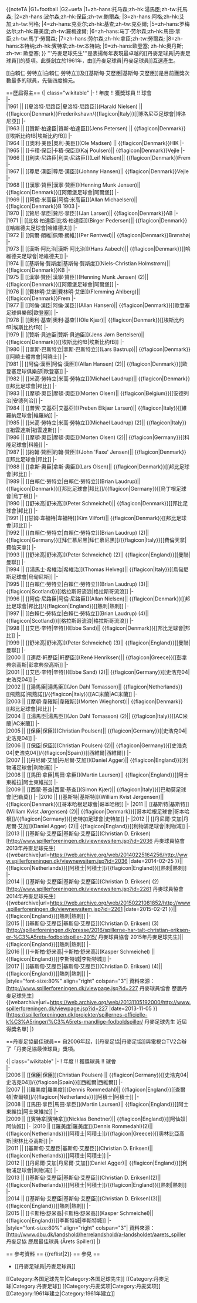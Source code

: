 {{noteTA
|G1=football
|G2=uefa
|1=zh-hans:托马森;zh-hk:湯馬臣;zh-tw:托馬森;
|2=zh-hans:波尔森;zh-hk:保臣;zh-tw:鮑爾森;
|3=zh-hans:阿格;zh-hk:艾加;zh-tw:阿格;
|4=zh-hans:克亚尔;zh-hk:基查;zh-tw:克亞爾;
|5=zh-hans:罗梅达尔;zh-hk:羅美度;zh-tw:羅梅達爾;
|6=zh-hans:马丁·劳尔森;zh-hk:馬田·拿臣;zh-tw:馬丁·勞爾森;
|7=zh-hans:劳尔森;zh-hk:拿臣;zh-tw:勞爾森;
|8=zh-hans:本特纳;zh-hk:賓特拿;zh-tw:本特納;
|9=zh-hans:欧登塞; zh-hk:奧丹斯; zh-tw: 歐登塞;
}}
'''丹麥足球先生'''是表揚每年表現最卓越的[[丹麥足球員|丹麥足球員]]的獎項。此獎創立於1961年，由[[丹麥足球員|丹麥足球員]]互選產生。

[[白賴仁·勞特立|白賴仁·勞特立]]及[[基斯甸·艾歷臣|基斯甸·艾歷臣]]是目前獲獎次數最多的球員，先後四度掄元。

==歷屆得主==
{| class="wikitable"
|-
! 年度 !! 獲獎球員 !! 球會  
|-  
|1961 || [[夏洛特·尼路臣|夏洛特·尼路臣]](Harald Nielsen)  || {{flagicon|Denmark}}Frederikshavn/{{flagicon|Italy}}[[博洛尼亞足球會|博洛尼亞]]
|-  
|1963 || [[贊斯·柏達臣|贊斯·柏達臣]](Jens Petersen)  || {{flagicon|Denmark}}[[埃斯比约fB|埃斯比约fB]]
|-   
|1964 || [[奧利·美臣|奧利·美臣]](Ole Madsen) || {{flagicon|Denmark}}HIK
|-  
|1965 || [[卡積·保臣|卡積·保臣]](Kaj Poulsen)|| {{flagicon|Denmark}}Vejle
|-  
|1966 || [[利夫·尼路臣|利夫·尼路臣]](Leif Nielsen)|| {{flagicon|Denmark}}Frem
|-  
|1967 || [[尊尼·漢臣|尊尼·漢臣]](Johnny Hansen)|| {{flagicon|Denmark}}Vejle
|-  
|1968 || [[漢寧·贊臣|漢寧·贊臣]](Henning Munk Jensen)|| {{flagicon|Denmark}}[[阿爾堡足球會|阿爾堡]]
|-  
|1969 || [[阿倫·米高臣|阿倫·米高臣]](Allan Michaelsen)|| {{flagicon|Denmark}}B 1903
|-  
|1970 || [[贊尼·拿臣|贊尼·拿臣]](Jan Larsen)|| {{flagicon|Denmark}}AB
|-  
|1971 || [[比格·柏達臣|比格·柏達臣]](Birger Pedersen)|| {{flagicon|Denmark}}[[哈維德夫足球會|哈維德夫]]
|-  
|1972 || [[佩爾·朗維|佩爾·朗維]](Per Røntved)|| {{flagicon|Denmark}}Brønshøj
|-  
|1973 || [[漢斯·阿比治|漢斯·阿比治]](Hans Aabech)|| {{flagicon|Denmark}}[[哈維德夫足球會|哈維德夫]]
|-  
|1974 || [[基斯甸·賀斯度|基斯甸·賀斯度]](Niels-Christian Holmstrøm)|| {{flagicon|Denmark}}KB
|-  
|1975 || [[漢寧·贊臣|漢寧·贊臣]](Henning Munk Jensen) (2)|| {{flagicon|Denmark}}[[阿爾堡足球會|阿爾堡]]
|-  
|1976 || [[費林明·艾堡|費林明·艾堡]](Flemming Ahlberg)|| {{flagicon|Denmark}}Frem
|-  
|1977 || [[阿倫·漢臣|阿倫·漢臣]](Allan Hansen)|| {{flagicon|Denmark}}[[歐登塞足球俱樂部|歐登塞]]
|-  
|1978 || [[奧利·基查|奧利·基查]](Ole Kjær)|| {{flagicon|Denmark}}[[埃斯比约fB|埃斯比约fB]]
|-  
|1979 || [[贊斯·貝迪臣|贊斯·貝迪臣]](Jens Jørn Bertelsen)|| {{flagicon|Denmark}}[[埃斯比约fB|埃斯比约fB]]
|-  
|1980 || [[拿斯·巴斯特立|拿斯·巴斯特立]](Lars Bastrup)|| {{flagicon|Denmark}}[[阿曉士體育會|阿曉士]]
|-  
|1981 || [[阿倫·漢臣|阿倫·漢臣]](Allan Hansen) (2)|| {{flagicon|Denmark}}[[歐登塞足球俱樂部|歐登塞]]
|-  
|1982 || [[米高·勞特立|米高·勞特立]](Michael Laudrup)|| {{flagicon|Denmark}}[[邦比足球會|邦比]]
|-  
|1983 || [[摩頓·奧臣|摩頓·奧臣]](Morten Olsen)|| {{flagicon|Belgium}}[[安德列治|安德列治]]
|-  
|1984 || [[普賓·艾基亞|艾基亞]](Preben Elkjær Larsen)|| {{flagicon|Italy}}[[維羅納足球會|維羅納]]
|-  
|1985 || [[米高·勞特立|米高·勞特立]](Michael Laudrup) (2)|| {{flagicon|Italy}}[[祖雲達斯|祖雲達斯]]
|-  
|1986 || [[摩頓·奧臣|摩頓·奧臣]](Morten Olsen) (2)|| {{flagicon|Germany}}[[科隆足球會|科隆]]
|-  
|1987 || [[約翰·贊臣|約翰·贊臣]](John 'Faxe' Jensen)|| {{flagicon|Denmark}}[[邦比足球會|邦比]]
|-  
|1988 || [[拿斯·奧臣|拿斯·奧臣]](Lars Olsen)|| {{flagicon|Denmark}}[[邦比足球會|邦比]]
|-  
|1989 || [[白賴仁·勞特立|白賴仁·勞特立]](Brian Laudrup)|| {{flagicon|Denmark}}[[邦比足球會|邦比]]/{{flagicon|Germany}}[[烏丁根足球會|烏丁根]]
|-  
|1990 || [[舒米高|舒米高]](Peter Schmeichel)|| {{flagicon|Denmark}}[[邦比足球會|邦比]]
|-  
|1991 || [[甘姆·韋福特|韋福特]](Kim Vilfort)|| {{flagicon|Denmark}}[[邦比足球會|邦比]]
|-  
|1992 || [[白賴仁·勞特立|白賴仁·勞特立]](Brian Laudrup) (2)|| {{flagicon|Germany}}[[拜仁慕尼黑|拜仁慕尼黑]]/{{flagicon|Italy}}[[費倫天拿|費倫天拿]]
|-  
|1993 || [[舒米高|舒米高]](Peter Schmeichel) (2)|| {{flagicon|England}}[[曼聯|曼聯]]
|-  
|1994 || [[湯馬士·希維治|希維治]](Thomas Helveg)|| {{flagicon|Italy}}[[烏甸尼斯足球會|烏甸尼斯]]
|-  
|1995 || [[白賴仁·勞特立|白賴仁·勞特立]](Brian Laudrup) (3)|| {{flagicon|Scotland}}[[格拉斯哥流浪|格拉斯哥流浪]]
|-  
|1996 || [[阿倫·尼路臣|阿倫·尼路臣]](Allan Nielsen)|| {{flagicon|Denmark}}[[邦比足球會|邦比]]/{{flagicon|England}}[[熱刺|熱刺]]
|-  
|1997 || [[白賴仁·勞特立|白賴仁·勞特立]](Brian Laudrup) (4)|| {{flagicon|Scotland}}[[格拉斯哥流浪|格拉斯哥流浪]]
|-  
|1998 || [[艾巴·辛特|辛特]](Ebbe Sand)|| {{flagicon|Denmark}}[[邦比足球會|邦比]]
|-  
|1999 || [[舒米高|舒米高]](Peter Schmeichel) (3)|| {{flagicon|England}}[[曼聯|曼聯]]
|-  
|2000 || [[連尼·軒歷臣|軒歷臣]](René Henriksen)|| {{flagicon|Greece}}[[彭拿典奈高斯|彭拿典奈高斯]]
|-  
|2001 || [[艾巴·辛特|辛特]](Ebbe Sand) (2)|| {{flagicon|Germany}}[[史浩克04|史浩克04]]
|-  
|2002 || [[湯馬臣|湯馬臣]](Jon Dahl Tomasson)|| {{flagicon|Netherlands}}[[飛燕諾|飛燕諾]]/{{flagicon|Italy}}[[AC米蘭|AC米蘭]]
|-  
|2003 || [[摩頓·韋確斯|韋確斯]](Morten Wieghorst)|| {{flagicon|Denmark}}[[邦比足球會|邦比]]
|-  
|2004 || [[湯馬臣|湯馬臣]](Jon Dahl Tomasson) (2)|| {{flagicon|Italy}}[[AC米蘭|AC米蘭]]
|-  
|2005 || [[保臣|保臣]](Christian Poulsen)|| {{flagicon|Germany}}[[史浩克04|史浩克04]]
|-  
|2006 || [[保臣|保臣]](Christian Poulsen) (2)|| {{flagicon|Germany}}[[史浩克04|史浩克04]]/{{flagicon|Spain}}[[西維爾|西維爾]]
|-  
|2007 || [[丹尼爾·艾加|丹尼爾·艾加]](Daniel Agger)|| {{flagicon|England}}[[利物浦足球會|利物浦]]
|-  
|2008 || [[馬田·拿臣|馬田·拿臣]](Martin Laursen)|| {{flagicon|England}}[[阿士東維拉|阿士東維拉]]
|-  
|2009 || [[西蒙·基查|西蒙·基查]](Simon Kjær)|| {{flagicon|Italy}}[[巴勒莫足球會|巴勒莫]]
|-
|2010 || [[基斯特|基斯特]](William Kvist Jørgensen)|| {{flagicon|Denmark}}[[哥本哈根足球會|哥本哈根]]
|-
|2011 || [[基斯特|基斯特]](William Kvist Jørgensen) (2)|| {{flagicon|Denmark}}[[哥本哈根足球會|哥本哈根]]/{{flagicon|Germany}}[[史特加足球會|史特加]]
|-
|2012 || [[丹尼爾·艾加|丹尼爾·艾加]](Daniel Agger) (2)|| {{flagicon|England}}[[利物浦足球會|利物浦]]
|-  
|2013 || [[基斯甸·艾歷臣|基斯甸·艾歷臣]](Christian D. Eriksen)<ref>[http://www.spillerforeningen.dk/viewnewsitem.jsp?id=2036 丹麥球員協會 2013年丹麥足球先生] {{webarchive|url=https://web.archive.org/web/20140225164256/http://www.spillerforeningen.dk/viewnewsitem.jsp?id=2036 |date=2014-02-25 }}</ref>|| {{flagicon|Netherlands}}[[阿積士|阿積士]]/{{flagicon|England}}[[熱刺|熱刺]]
|-  
|2014 || [[基斯甸·艾歷臣|基斯甸·艾歷臣]](Christian D. Eriksen) (2)<ref>[http://www.spillerforeningen.dk/viewnewsitem.jsp?id=2261 丹麥球員協會 2014年丹麥足球先生] {{webarchive|url=https://web.archive.org/web/20150221081852/http://www.spillerforeningen.dk/viewnewsitem.jsp?id=2261 |date=2015-02-21 }}</ref>|| {{flagicon|England}}[[熱刺|熱刺]]
|-  
|2015 || [[基斯甸·艾歷臣|基斯甸·艾歷臣]](Christian D. Eriksen) (3)<ref>[http://spillerforeningen.dk/presse/2016/spillerne-har-talt-christian-eriksen-er-%C3%A5rets-fodboldspiller-2015/ 丹麥球員協會 2015年丹麥足球先生]</ref>|| {{flagicon|England}}[[熱刺|熱刺]]
|-  
|2016 || [[卡斯柏·舒米高|卡斯柏·舒米高]](Kasper Schmeichel) || {{flagicon|England}}[[李斯特城|李斯特城]]
|-  
|2017 || [[基斯甸·艾歷臣|基斯甸·艾歷臣]](Christian D. Eriksen) (4)|| {{flagicon|England}}[[熱刺|熱刺]]
|-  
|style="font-size:80%" align="right" colspan="3"| 資料來源：<ref>[http://www.spillerforeningen.dk/viewpage.jsp?id=227 丹麥球員協會 歷屆丹麥足球先生] {{webarchive|url=https://web.archive.org/web/20131105192000/http://www.spillerforeningen.dk/viewpage.jsp?id=227 |date=2013-11-05 }}</ref><ref>[https://spillerforeningen.dk/projekter/spillernes-officielle-k%C3%A5ringer/%C3%A5rets-mandlige-fodboldspiller/ 丹麥足球先生 近屆得獎名單] </ref>
|}

==丹麥足協最佳球員==
自2006年起，[[丹麥足協|丹麥足協]]與電視台TV2合辦了「丹麥足協最佳球員」獎項。

{| class="wikitable"
|-
! 年度 !! 獲獎球員 !! 球會  
|-  
|2006 || [[保臣|保臣]](Christian Poulsen) || {{flagicon|Germany}}[[史浩克04|史浩克04]]/{{flagicon|Spain}}[[西維爾|西維爾]]
|-  
|2007 || [[羅美度|羅美度]](Dennis Rommedahl)|| {{flagicon|England}}[[查爾頓|查爾頓]]/{{flagicon|Netherlands}}[[阿積士|阿積士]]
|-  
|2008 || [[馬田·拿臣|馬田·拿臣]](Martin Laursen)|| {{flagicon|England}}[[阿士東維拉|阿士東維拉]]
|-  
|2009 || [[賓特拿|賓特拿]](Nicklas Bendtner)|| {{flagicon|England}}[[阿仙奴|阿仙奴]]
|-
|2010 || [[羅美度|羅美度]](Dennis Rommedahl)(2)|| {{flagicon|Netherlands}}[[阿積士|阿積士]]/{{flagicon|Greece}}[[奧林比亞高斯|奧林比亞高斯]]
|-  
|2011 || [[基斯甸·艾歷臣|基斯甸·艾歷臣]](Christian D. Eriksen)|| {{flagicon|Netherlands}}[[阿積士|阿積士]]
|-  
|2012 || [[丹尼爾·艾加|丹尼爾·艾加]](Daniel Agger)|| {{flagicon|England}}[[利物浦足球會|利物浦]]
|-   
|2013 || [[基斯甸·艾歷臣|基斯甸·艾歷臣]](Christian D. Eriksen)(2)|| {{flagicon|Netherlands}}[[阿積士|阿積士]]/{{flagicon|England}}[[熱刺|熱刺]]
|-  
|2014 || [[基斯甸·艾歷臣|基斯甸·艾歷臣]](Christian D. Eriksen)(3)|| {{flagicon|England}}[[熱刺|熱刺]]
|-  
|2015 || [[卡斯柏·舒米高|卡斯柏·舒米高]](Kasper Schmeichel)|| {{flagicon|England}}[[李斯特城|李斯特城]]
|-  
|style="font-size:80%" align="right" colspan="3"| 資料來源：<ref>[http://www.dbu.dk/landshold/herrelandshold/a-landsholdet/aarets_spiller 丹麥足協 歷屆最佳球員 (Årets Spiller)]</ref>
|}

== 參考資料 ==
{{reflist|2}}
== 參見 ==
* [[丹麥足球員|丹麥足球員]]

[[Category:各国足球先生|Category:各国足球先生]]
[[Category:丹麥足球|Category:丹麥足球]]
[[Category:丹麦奖项|Category:丹麦奖项]]
[[Category:1961年建立|Category:1961年建立]]
